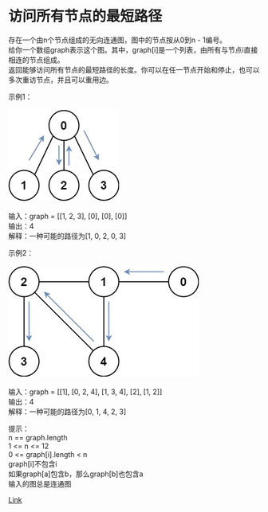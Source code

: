 <h1>访问所有节点的最短路径</h1>

存在一个由n个节点组成的无向连通图，图中的节点按从0到n - 1编号。</br>
给你一个数组graph表示这个图。其中，graph[i]是一个列表，由所有与节点i直接相连的节点组成。</br>
返回能够访问所有节点的最短路径的长度。你可以在任一节点开始和停止，也可以多次重访节点，并且可以重用边。</br>

示例1：</br>
</br>![](./image/1.jpeg)</br></br>
输入：graph = [[1, 2, 3], [0], [0], [0]]</br>
输出：4</br>
解释：一种可能的路径为[1, 0, 2, 0, 3]</br>

示例2：</br>
</br>![](./image/2.jpeg)</br></br>
输入：graph = [[1], [0, 2, 4], [1, 3, 4], [2], [1, 2]]</br>
输出：4</br>
解释：一种可能的路径为[0, 1, 4, 2, 3]</br>

提示：</br>
n == graph.length</br>
1 <= n <= 12</br>
0 <= graph[i].length < n</br>
graph[i]不包含i</br>
如果graph[a]包含b，那么graph[b]也包含a</br>
输入的图总是连通图</br>

[Link](https://leetcode-cn.com/problems/shortest-path-visiting-all-nodes/)